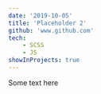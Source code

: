 ```yaml
---
date: '2019-10-05'
title: 'Placeholder 2'
github: 'www.github.com'
tech:
    - SCSS
    - JS
showInProjects: true
---
```



Some text here